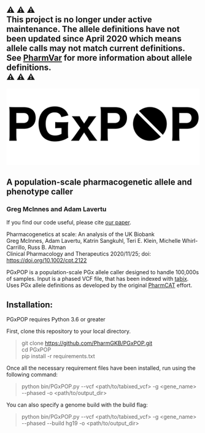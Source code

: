 :warning: :warning: :warning:  
__This project is no longer under active maintenance. The allele definitions have not been updated since April 2020 which means allele calls may not match current definitions. See [PharmVar](https://www.pharmvar.org) for more information about allele definitions.__  
:warning: :warning: :warning:  
---

![PGX_POP_logo](logo/PGxPop_logo.png)
## A population-scale pharmacogenetic allele and phenotype caller  
### Greg McInnes and Adam Lavertu  

If you find our code useful, please cite [our paper](https://doi.org/10.1002/cpt.2122).

Pharmacogenetics at scale: An analysis of the UK Biobank<br />
Greg McInnes, Adam Lavertu, Katrin Sangkuhl, Teri E. Klein, Michelle Whirl-Carrillo, Russ B. Altman<br />
Clinical Pharmacology and Therapeutics 2020/11/25; doi: https://doi.org/10.1002/cpt.2122<br />

PGxPOP is a population-scale PGx allele caller designed to handle 100,000s of samples. Input is a phased VCF file, that has been indexed with [tabix](http://www.htslib.org/doc/tabix.html). 
Uses PGx allele definitions as developed by the original [PharmCAT](https://github.com/PharmGKB/PharmCAT) effort.

## Installation:

PGxPOP requires Python 3.6 or greater

First, clone this repository to your local directory.

> git clone https://github.com/PharmGKB/PGxPOP.git  
> cd PGxPOP  
> pip install -r requirements.txt

Once all the necessary requirement files have been installed, run using the following command:

> python bin/PGxPOP.py --vcf <path/to/tabixed_vcf> -g <gene_name> --phased -o <path/to/output_dir>

You can also specify a genome build with the build flag:

> python bin/PGxPOP.py --vcf <path/to/tabixed_vcf> -g <gene_name> --phased --build hg19 -o <path/to/output_dir>


